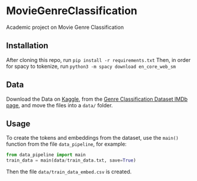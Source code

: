 # MovieGenreClassification

Academic project on Movie Genre Classification

## Installation

After cloning this repo, run `pip install -r requirements.txt`
Then, in order for spacy to tokenize, run `python3 -m spacy download en_core_web_sm`

## Data

Download the Data on [Kaggle](https://www.kaggle.com/datasets/hijest/genre-classification-dataset-imdb/download?datasetVersionNumber=1), from the [Genre Classification Dataset IMDb page](https://www.kaggle.com/datasets/hijest/genre-classification-dataset-imdb), and move the files into a `data/` folder.

## Usage

To create the tokens and embeddings from the dataset, use the `main()` function from the file `data_pipeline`, for example:

```python
from data_pipeline import main
train_data = main(data/train_data.txt, save=True)
```

Then the file `data/train_data_embed.csv` is created.
